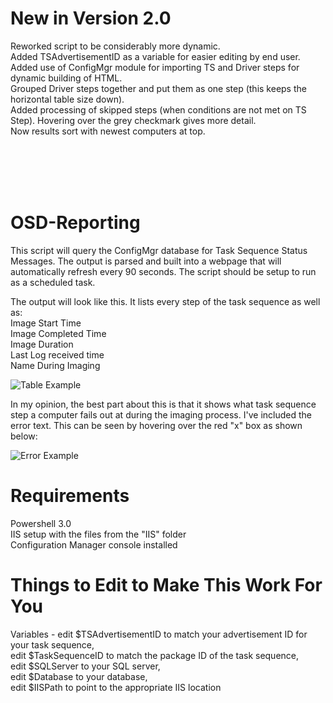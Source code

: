 # New in Version 2.0
Reworked script to be considerably more dynamic.</br>
Added TSAdvertisementID as a variable for easier editing by end user.</br>
Added use of ConfigMgr module for importing TS and Driver steps for dynamic building of HTML.</br>
Grouped Driver steps together and put them as one step (this keeps the horizontal table size down).</br>
Added processing of skipped steps (when conditions are not met on TS Step). Hovering over the grey checkmark gives more detail.</br>
Now results sort with newest computers at top.</br>

</br>
</br>
</br>
</br>

# OSD-Reporting
This script will query the ConfigMgr database for Task Sequence Status Messages. The output is parsed and built into a webpage that will automatically refresh every 90 seconds. The script should be setup to run as a scheduled task. 


The output will look like this. It lists every step of the task sequence as well as:<br/>
Image Start Time<br/>
Image Completed Time<br/>
Image Duration<br/>
Last Log received time<br/>
Name During Imaging<br/>

![Table Example](ExampleImages/Table.png?raw=true)



In my opinion, the best part about this is that it shows what task sequence step a computer fails out at during the imaging process. I've included the error text. This can be seen by hovering over the red "x" box as shown below:

![Error Example](ExampleImages/Error.png?raw=true)


# Requirements
Powershell 3.0<br/>
IIS setup with the files from the "IIS" folder<br/>
Configuration Manager console installed<br/>

# Things to Edit to Make This Work For You
Variables - edit $TSAdvertisementID to match your advertisement ID for your task sequence, <br/>
            edit $TaskSequenceID to match the package ID of the task sequence, </br>
            edit $SQLServer to your SQL server, <br/>
            edit $Database to your database, <br/>
            edit $IISPath to point to the appropriate IIS location
